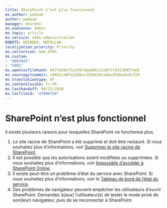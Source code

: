 ```yaml
---
title: SharePoint n’est plus fonctionnel
ms.author: pebaum
author: pebaum
manager: mnirkhe
ms.audience: Admin
ms.topic: article
ms.service: o365-administration
ROBOTS: NOINDEX, NOFOLLOW
localization_priority: Priority
ms.collection: Adm_O365
ms.custom:
- "9003047"
- "5801"
ms.openlocfilehash: 8477e59e72ce7874ae805c21a971f431389574e6
ms.sourcegitcommit: c6692ce0fa1358ec3529e59ca0ecdfdea4cdc759
ms.translationtype: HT
ms.contentlocale: fr-FR
ms.lasthandoff: 09/15/2020
ms.locfileid: "47800750"
---
```

# <a name="sharepoint-is-no-longer-working"></a>SharePoint n’est plus fonctionnel

Il existe plusieurs raisons pour lesquelles SharePoint ne fonctionne plus.

1. Le site racine de SharePoint a été supprimé et doit être restauré. Si vous souhaitez plus d’informations, voir [Supprimer le site racine de SharePoint](https://docs.microsoft.com/sharepoint/troubleshoot/sites/url-that-resides-under-root-site-collection-is-broken).
2. Il est possible que les autorisations soient modifiées ou supprimées. Si vous souhaitez plus d’informations, voir [Impossible d’accéder à SharePoint Online](https://docs.microsoft.com/sharepoint/troubleshoot/sharing-and-permissions/sharepoint-online-inaccessible).
3. Il existe peut-être un problème d’état du service avec SharePoint. Si vous souhaitez plus d’informations, voir le [Tableau de bord de l’état du service](https://admin.microsoft.com/AdminPortal/Home#/servicehealth).
4. Des problèmes de navigateur peuvent empêcher les utilisateurs d’ouvrir SharePoint. Demandez à(aux) l’utilisateur(s) de tester le mode privé de son(leur) navigateur, puis de se reconnecter à SharePoint.
